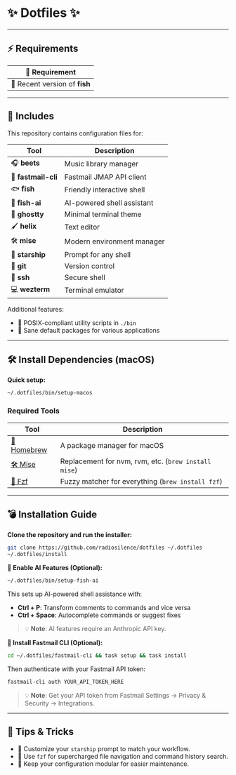 # ✨ Dotfiles ✨

---

## ⚡ Requirements

| 📝 Requirement                |
| ----------------------------- |
| 📄 Recent version of **fish** |

---

## 📂 Includes

This repository contains configuration files for:

| Tool               | Description                |
| ------------------ | -------------------------- |
| 🎧 **beets**       | Music library manager      |
| 📧 **fastmail-cli** | Fastmail JMAP API client   |
| 🐟 **fish**        | Friendly interactive shell |
| 🤖 **fish-ai**     | AI-powered shell assistant |
| 👻 **ghostty**     | Minimal terminal theme     |
| 🖌️ **helix**       | Text editor                |
| 🛠️ **mise**        | Modern environment manager |
| 🚀 **starship**    | Prompt for any shell       |
| 🔧 **git**         | Version control            |
| 🔐 **ssh**         | Secure shell               |
| 💻 **wezterm**     | Terminal emulator          |

Additional features:

- 💾 POSIX-compliant utility scripts in `./bin`
- 🔄 Sane default packages for various applications

---

## 🛠️ Install Dependencies (macOS)

**Quick setup:**

```sh
~/.dotfiles/bin/setup-macos
```

### Required Tools

| Tool                                      | Description                                          |
| ----------------------------------------- | ---------------------------------------------------- |
| [🍺 Homebrew](https://brew.sh/)           | A package manager for macOS                          |
| [🛠️ Mise](https://mise.jdx.dev)           | Replacement for nvm, rvm, etc. (`brew install mise`) |
| [👀 Fzf](https://github.com/junegunn/fzf) | Fuzzy matcher for everything (`brew install fzf`)    |

---

## 💣 Installation Guide

**Clone the repository and run the installer:**

```sh
git clone https://github.com/radiosilence/dotfiles ~/.dotfiles
~/.dotfiles/install
```

**🤖 Enable AI Features (Optional):**

```sh
~/.dotfiles/bin/setup-fish-ai
```

This sets up AI-powered shell assistance with:
- **Ctrl + P**: Transform comments to commands and vice versa  
- **Ctrl + Space**: Autocomplete commands or suggest fixes

> 💡 **Note**: AI features require an Anthropic API key.

**📧 Install Fastmail CLI (Optional):**

```sh
cd ~/.dotfiles/fastmail-cli && task setup && task install
```

Then authenticate with your Fastmail API token:
```sh
fastmail-cli auth YOUR_API_TOKEN_HERE
```

> 💡 **Note**: Get your API token from Fastmail Settings → Privacy & Security → Integrations.

---

## 🌟 Tips & Tricks

- 🎯 Customize your `starship` prompt to match your workflow.
- 🚦 Use `fzf` for supercharged file navigation and command history search.
- 🧩 Keep your configuration modular for easier maintenance.
